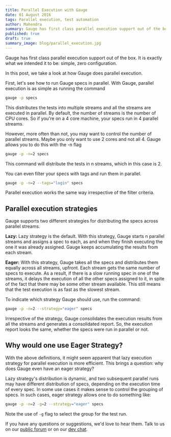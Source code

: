 ```yaml
---
title: Parallel Execution with Gauge
date: 01 August 2016
tags: Parallel execution, test automation
author: Mahendra
summary: Gauge has first class parallel execution support out of the box. In this post, we take a look at how Gauge does parallel execution.
published: true
draft: true
summary_image: blog/parallel_execution.jpg
---
```


Gauge has first class parallel execution support out of the box. It is exactly what we intended it to be: simple, zero configuration.

In this post, we take a look at how Gauge does parallel execution.

First, let's see how to run Gauge specs in parallel. With Gauge, parallel execution is as simple as running the command

```sh
gauge -p specs
```

This distributes the tests into multiple streams and all the streams are executed in parallel. By default, the number of streams is the number of CPU cores. So if you're on a 4 core machine, your specs run in 4 parallel streams.

However, more often than not, you may want to control the number of parallel streams. Maybe you only want to use 2 cores and not all 4. Gauge allows you to do this with the -n flag

```sh
gauge -p -n=2 specs
```

This command will distribute the tests in n streams, which in this case is 2.

You can even filter your specs with tags and run them in parallel.

```sh
gauge -p -n=2 --tags="login" specs
```

Parallel execution works the same way irrespective of the filter criteria.

## Parallel execution strategies

Gauge supports two different strategies for distributing the specs across parallel streams.

**Lazy:** Lazy strategy is the default. With this strategy, Gauge starts n parallel streams and assigns a spec to each, as and when they finish executing the one it was already assigned. Gauge keeps accumulating the results from each stream.

**Eager:** With this strategy, Gauge takes all the specs and distributes them equally across all streams, upfront. Each stream gets the same number of specs to execute. As a result, if there is a slow running spec in one of the streams, it delays the execution of all the other specs assigned to it, in spite of the fact that there may be some other stream available. This still means that the test execution is as fast as the slowest stream.


To indicate which strategy Gauge should use, run the command:

```sh
gauge -p -n=2 --strategy="eager" specs
```

Irrespective of the strategy, Gauge consolidates the execution results from all the streams and generates a consolidated report. So, the execution report looks the same, whether the specs were run in parallel or not.

## Why would one use Eager Strategy?

With the above definitions, it might seem apparent that lazy execution strategy for parallel execution is more efficient. This brings a question: why does Gauge even have an eager strategy?

Lazy strategy's distribution is dynamic, and two subsequent parallel runs may have different distribution of specs, depending on the execution time of every spec. In some use cases it makes sense to control the grouping of specs. In such cases, eager strategy allows one to do something like:	

```sh
gauge -p -n=2 -g=2 --strategy="eager" specs
```

Note the use of `-g` flag to select the group for the test run.

If you have any questions or suggestions, we'd love to hear them. Talk to us on our [public forum](https://groups.google.com/forum/#!forum/getgauge) or on our [dev chat](https://gitter.im/getgauge/chat).

